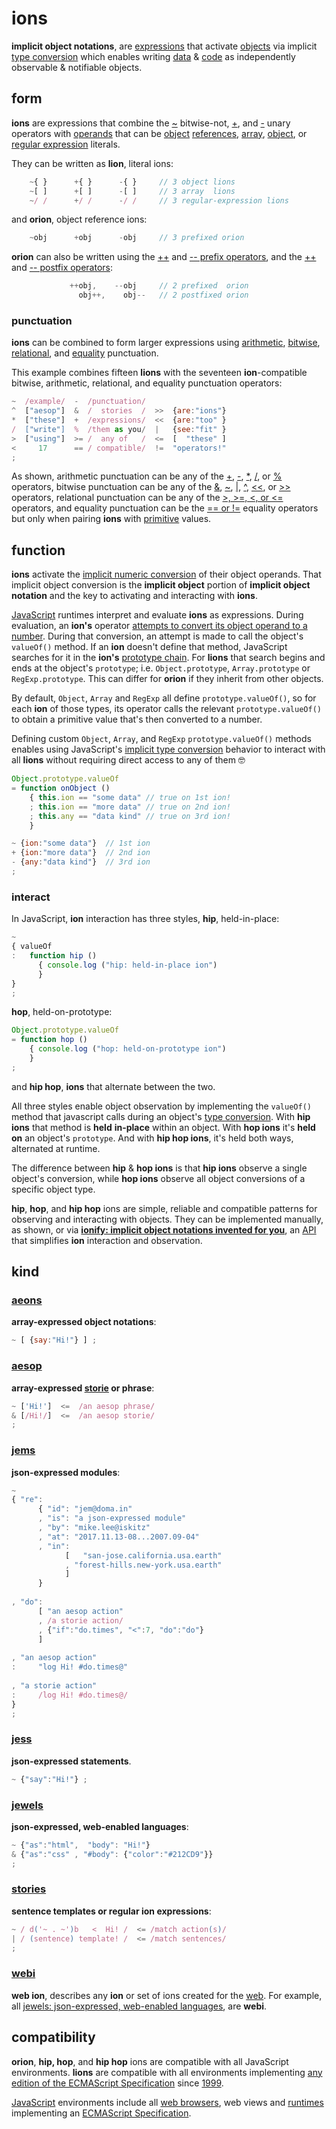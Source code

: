 # ions

**implicit object notations**, are
[expressions](https://en.wikipedia.org/wiki/Expression_(computer_science))
that activate [objects](https://en.wikipedia.org/wiki/Object_(computer_science))
via implicit [type conversion](https://en.wikipedia.org/wiki/Type_conversion)
which enables writing [data](https://en.wikipedia.org/wiki/Data_(computing)) &
[code](https://en.wikipedia.org/wiki/Source_code)
as independently observable & notifiable objects.


## form

**ions** are expressions that combine the
[~](http://www.ecma-international.org/ecma-262/6.0/index.html#sec-bitwise-not-operator)
bitwise-not,
[+](http://www.ecma-international.org/ecma-262/6.0/index.html#sec-unary-plus-operator),
and [-](http://www.ecma-international.org/ecma-262/6.0/index.html#sec-unary-minus-operator)
unary operators with [operands](https://en.wikipedia.org/wiki/Operand#Computer_science)
that can be [object](http://www.ecma-international.org/ecma-262/6.0/index.html#sec-object-type)
[references](http://www.ecma-international.org/ecma-262/6.0/index.html#sec-reference-specification-type),
[array](http://www.ecma-international.org/ecma-262/6.0/index.html#sec-array-initializer),
[object](http://www.ecma-international.org/ecma-262/6.0/index.html#sec-object-initializer),
or
[regular expression](http://www.ecma-international.org/ecma-262/6.0/index.html#sec-literals-regular-expression-literals)
literals.

They can be written as **lion**, literal ions:

```javascript
    ~{ }      +{ }      -{ }     // 3 object lions
    ~[ ]      +[ ]      -[ ]     // 3 array  lions
    ~/ /      +/ /      -/ /     // 3 regular-expression lions
```
and **orion**, object reference ions:

```javascript
    ~obj      +obj      -obj     // 3 prefixed orion
```

**orion** can also be written using the
[++](http://www.ecma-international.org/ecma-262/6.0/index.html#sec-prefix-increment-operator)
and
[-- prefix operators](http://www.ecma-international.org/ecma-262/6.0/index.html#sec-prefix-decrement-operator),
and the
[++](http://www.ecma-international.org/ecma-262/6.0/index.html#sec-postfix-increment-operator)
and
[-- postfix operators](http://www.ecma-international.org/ecma-262/6.0/index.html#sec-postfix-decrement-operator):

```javascript
             ++obj,    --obj     // 2 prefixed  orion
               obj++,    obj--   // 2 postfixed orion
```

### punctuation

**ions** can be combined to form larger expressions using
[arithmetic](https://developer.mozilla.org/en-US/docs/Web/JavaScript/Guide/Expressions_and_Operators#Arithmetic_operators),
[bitwise](https://developer.mozilla.org/en-US/docs/Web/JavaScript/Guide/Expressions_and_Operators#Bitwise_operators),
[relational](https://developer.mozilla.org/en-US/docs/Web/JavaScript/Reference/Operators/Comparison_Operators#Relational_operators),
and
[equality](https://developer.mozilla.org/en-US/docs/Web/JavaScript/Reference/Operators/Comparison_Operators#Equality_operators)
punctuation.

This example combines fifteen **lions** with the seventeen **ion**-compatible bitwise, arithmetic, relational, and equality punctuation operators:

```javascript
~  /example/  -  /punctuation/
^  ["aesop"]  &  /  stories  /  >>  {are:"ions"}
*  ["these"]  +  /expressions/  <<  {are:"too" }
/  ["write"]  %  /them as you/  |   {see:"fit" }
>  ["using"]  >= /  any of   /  <=  [  "these" ]
<     17      == / compatible/  !=  "operators!"
;
```

As shown, arithmetic punctuation can be any of the
[+](http://www.ecma-international.org/ecma-262/6.0/index.html#sec-addition-operator-plus),
[-](http://www.ecma-international.org/ecma-262/6.0/index.html#sec-subtraction-operator-minus),
[*](http://www.ecma-international.org/ecma-262/6.0/index.html#sec-applying-the-mul-operator),
[/](http://www.ecma-international.org/ecma-262/6.0/index.html#sec-applying-the-div-operator), or
[%](http://www.ecma-international.org/ecma-262/6.0/index.html#sec-applying-the-mod-operator)
operators, bitwise punctuation can be any of the
[&](https://developer.mozilla.org/en-US/docs/Web/JavaScript/Reference/Operators/Bitwise_Operators#Bitwise_AND),
[~](http://www.ecma-international.org/ecma-262/6.0/index.html#sec-bitwise-not-operator),
[|](https://developer.mozilla.org/en-US/docs/Web/JavaScript/Reference/Operators/Bitwise_Operators#Bitwise_OR),
[^](https://developer.mozilla.org/en-US/docs/Web/JavaScript/Reference/Operators/Bitwise_Operators#Bitwise_XOR),
[<<](http://www.ecma-international.org/ecma-262/6.0/index.html#sec-left-shift-operator), or
[\>>](http://www.ecma-international.org/ecma-262/6.0/index.html#sec-signed-right-shift-operator)
operators, relational punctuation can be any of the
[&gt;, &gt;=, <, or <=](http://www.ecma-international.org/ecma-262/6.0/index.html#sec-relational-operators-runtime-semantics-evaluation)
operators, and equality punctuation can be the
[== or !=](http://www.ecma-international.org/ecma-262/6.0/index.html#sec-equality-operators-runtime-semantics-evaluation)
equality operators but only when pairing **ions** with
[primitive](https://en.m.wikipedia.org/wiki/Primitive_value)
values.


## function

**ions** activate the
[implicit numeric conversion](http://www.ecma-international.org/ecma-262/6.0/index.html#sec-tonumber)
of their object operands. That implicit object conversion is the **implicit
object** portion of **implicit object notation** and the key to activating and
interacting with **ions**.

[JavaScript](http://www.ecma-international.org/ecma-262/6.0/index.html#sec-overview)
runtimes interpret and evaluate **ions** as expressions. During evaluation, an **ion's** operator
[attempts to convert its object operand to a number](http://www.ecma-international.org/ecma-262/6.0/index.html#sec-toprimitive).
During that conversion, an attempt is made to call the object's `valueOf()`
method. If an **ion** doesn't define that method, JavaScript searches for
it in the **ion's**
[prototype chain](http://www.ecma-international.org/ecma-262/6.0/index.html#sec-objects).
For **lions** that search begins and ends at the object's
`prototype`; i.e. `Object.prototype`, `Array.prototype` or `RegExp.prototype`.
This can differ for **orion** if they inherit from other objects.

By default, `Object`, `Array` and `RegExp` all define `prototype.valueOf()`, so
for each **ion** of those types, its operator calls the relevant
`prototype.valueOf()` to obtain a primitive value that's then converted to a number.

Defining custom `Object`, `Array`, and
`RegExp` `prototype.valueOf()` methods enables using JavaScript's
[implicit type conversion](https://en.wikipedia.org/wiki/Type_conversion)
behavior to interact with all **lions** without requiring direct access to any of them 🤓

```javascript
Object.prototype.valueOf
= function onObject ()
    { this.ion == "some data" // true on 1st ion!
    ; this.ion == "more data" // true on 2nd ion!
    ; this.any == "data kind" // true on 3rd ion!
    }

~ {ion:"some data"}  // 1st ion
+ {ion:"more data"}  // 2nd ion
- {any:"data kind"}  // 3rd ion
;
```

### interact

In JavaScript, **ion** interaction has three styles, **hip**, held-in-place:

```javascript
~
{ valueOf
:   function hip ()
      { console.log ("hip: held-in-place ion")
      }
}
;
```

**hop**, held-on-prototype:

```javascript
Object.prototype.valueOf
= function hop ()
    { console.log ("hop: held-on-prototype ion")
    }
;
```

and **hip hop**, **ions** that alternate between the two.


All three styles enable object observation by implementing the `valueOf()`
method that javascript calls during an object's
[type conversion](http://www.ecma-international.org/ecma-262/6.0/index.html#sec-toprimitive).
With **hip ions** that method is **held** __in-place__ within an object. With
**hop ions** it's **held** __on__ an object's `prototype`. And with
**hip hop ions**, it's held both ways, alternated at runtime.

The difference between **hip** & **hop ions** is that **hip ions** observe a
single object's conversion, while **hop ions** observe all object conversions
of a specific object type.

**hip**, **hop**, and **hip hop** ions are simple, reliable and compatible
patterns for observing and interacting with objects. They can be implemented
manually, as shown, or via
[**ionify: implicit object notations invented for you**](http://github.com/ionify/ionify/),
an [API](https://en.wikipedia.org/wiki/Application_programming_interface)
that simplifies **ion** interaction and observation.


## kind

### [aeons](ions/aeons.md)

**array-expressed object notations**:

```javascript
~ [ {say:"Hi!"} ] ;
```

### [aesop](ions/aesop.md)

**array-expressed [storie](stories.md) or phrase**:

```javascript
~ ['Hi!']  <=  /an aesop phrase/
& [/Hi!/]  <=  /an aesop storie/
;
```

### [jems](ions/jems.md)

**json-expressed modules**:

```javascript
~
{ "re":
      { "id": "jem@doma.in"
      , "is": "a json-expressed module"
      , "by": "mike.lee@iskitz"
      , "at": "2017.11.13-08...2007.09-04"
      , "in":
            [   "san-jose.california.usa.earth"
            , "forest-hills.new-york.usa.earth"
            ]
      }
        
, "do":
      [ "an aesop action"
      , /a storie action/
      , {"if":"do.times", "<":7, "do":"do"}
      ]
    
, "an aesop action"
:     "log Hi! #do.times@"
  
, "a storie action"
:     /log Hi! #do.times@/
}
;
```

### [jess](ions/jess.md)

**json-expressed statements**.

```javascript
~ {"say":"Hi!"} ;
```

### [jewels](ions/jewels.md)

**json-expressed, web-enabled languages**:

```javascript
~ {"as":"html",  "body": "Hi!"}
& {"as":"css" , "#body": {"color":"#212CD9"}}
;
```

### [stories](ions/stories.md)

**sentence templates or regular ion expressions**:

```javascript
~ / d('~ . ~')b   <  Hi! /  <= /match action(s)/
| / (sentence) template! /  <= /match sentences/
;
```

### [webi](ions/webi.md)

**web ion**, describes any **ion** or set of ions created for the
[web](https://en.wikipedia.org/wiki/World_Wide_Web). For example, all
[jewels: json-expressed, web-enabled languages](jewels.md), are **webi**.


## compatibility

**orion**, **hip, hop**, and **hip hop** ions are compatible with all JavaScript
environments. **lions** are compatible with all environments implementing
[any edition of the ECMAScript Specification](http://www.ecma-international.org/publications/standards/Ecma-262-arch.htm)
since [1999](http://www.ecma-international.org/publications/files/ECMA-ST-ARCH/ECMA-262,%203rd%20edition,%20December%201999.pdf).

[JavaScript](http://www.ecma-international.org/publications/standards/Ecma-262.htm)
environments include all
[web browsers](https://en.wikipedia.org/wiki/Web_browser), web views and
[runtimes](http://en.wikipedia.org/wiki/JavaScript_engine) implementing an
[ECMAScript Specification](http://www.ecma-international.org/publications/standards/Ecma-262-arch.htm).
